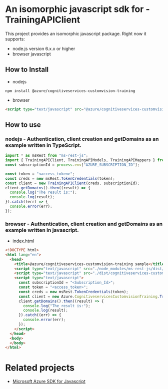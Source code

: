 # An isomorphic javascript sdk for - TrainingAPIClient
This project provides an isomorphic javascript package. Right now it supports:
- node.js version 6.x.x or higher
- browser javascript

## How to Install

- nodejs
```
npm install @azure/cognitiveservices-customvision-training
```
- browser
```html
<script type="text/javascript" src="@azure/cognitiveservices-customvision-training/dist/cognitiveservices-customvision-training.js"></script>
```

## How to use

### nodejs - Authentication, client creation and getDomains  as an example written in TypeScript.

```ts
import * as msRest from "ms-rest-js";
import { TrainingAPIClient, TrainingAPIModels, TrainingAPIMappers } from "@azure/cognitiveservices-customvision-training";
const subscriptionId = process.env["AZURE_SUBSCRIPTION_ID"];

const token = "<access_token>";
const creds = new msRest.TokenCredentials(token);
const client = new TrainingAPIClient(creds, subscriptionId);
client.getDomains().then((result) => {
  console.log("The result is:");
  console.log(result);
}).catch((err) => {
  console.error(err);
});
```

### browser - Authentication, client creation and getDomains  as an example written in javascript.

- index.html
```html
<!DOCTYPE html>
<html lang="en">
  <head>
    <title>@azure/cognitiveservices-customvision-training sample</title>
    <script type="text/javascript" src="./node_modules/ms-rest-js/dist/msRest.browser.js"></script>
    <script type="text/javascript" src="./dist/cognitiveservices-customvision-training.js"></script>
    <script type="text/javascript">
      const subscriptionId = "<Subscription_Id>";
      const token = "<access_token>";
      const creds = new msRest.TokenCredentials(token);
      const client = new Azure.CognitiveservicesCustomvisionTraining.TrainingAPIClient(creds, subscriptionId);
      client.getDomains().then((result) => {
        console.log("The result is:");
        console.log(result);
      }).catch((err) => {
        console.error(err);
      });
    </script>
  </head>
  <body>
  </body>
</html>
```

# Related projects
 - [Microsoft Azure SDK for Javascript](https://github.com/Azure/azure-sdk-for-js)
